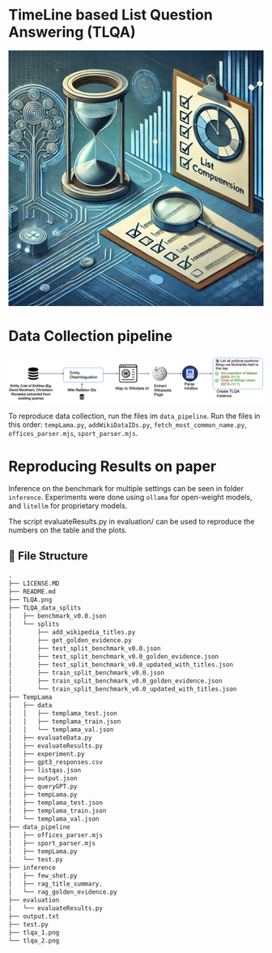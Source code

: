 # TimeLine based List Question Answering (TLQA)

<p align="center">
  <img src="TLQA.png" />
</p>

# Data Collection pipeline
<p align="center">
  <img src="pipeline_tlqa.png" />
</p>
 
To reproduce data collection, run the files im `data_pipeline`. Run the files in this order: `tempLama.py`, `addWikiDataIDs.py`, `fetch_most_common_name.py`, `offices_parser.mjs`, `sport_parser.mjs`.

# Reproducing Results on paper
Inference on the benchmark for multiple settings can be seen in folder `inference`. Experiments were done using `ollama` for open-weight models, and `litellm` for proprietary models. 

The script evaluateResults.py in evaluation/ can be used to reproduce the numbers on the table and the plots.
##  :file_folder: File Structure

```
.
├── LICENSE.MD
├── README.md
├── TLQA.png
├── TLQA_data_splits
│   ├── benchmark_v0.0.json
│   └── splits
│       ├── add_wikipedia_titles.py
│       ├── get_golden_evidence.py
│       ├── test_split_benchmark_v0.0.json
│       ├── test_split_benchmark_v0.0_golden_evidence.json
│       ├── test_split_benchmark_v0.0_updated_with_titles.json
│       ├── train_split_benchmark_v0.0.json
│       ├── train_split_benchmark_v0.0_golden_evidence.json
│       └── train_split_benchmark_v0.0_updated_with_titles.json
├── TempLama
│   ├── data
│   │   ├── templama_test.json
│   │   ├── templama_train.json
│   │   └── templama_val.json
│   ├── evaluateData.py
│   ├── evaluateResults.py
│   ├── experiment.py
│   ├── gpt3_responses.csv
│   ├── listqas.json
│   ├── output.json
│   ├── queryGPT.py
│   ├── tempLama.py
│   ├── templama_test.json
│   ├── templama_train.json
│   └── templama_val.json
├── data_pipeline
│   ├── offices_parser.mjs
│   ├── sport_parser.mjs
│   ├── tempLama.py
│   └── test.py
├── inference
│   ├── few_shot.py
│   ├── rag_title_summary.
│   └── rag_golden_evidence.py
├── evaluation
│   └── evaluateResults.py
├── output.txt
├── test.py
├── tlqa_1.png
└── tlqa_2.png
```
